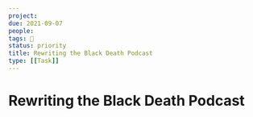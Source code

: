 ```yaml
---
project:
due: 2021-09-07
people:
tags: 🧨
status: priority
title: Rewriting the Black Death Podcast
type: [[Task]]
---
```


# Rewriting the Black Death Podcast